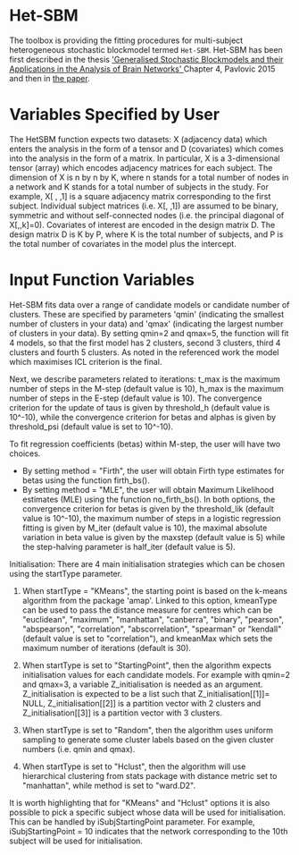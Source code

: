 # Het-SBM
The toolbox is providing the fitting procedures for multi-subject heterogeneous stochastic blockmodel termed `Het-SBM`. Het-SBM has been first described in the thesis ['Generalised Stochastic Blockmodels and their Applications in the Analysis of Brain Networks' ](https://core.ac.uk/download/pdf/42619639.pdf) Chapter 4, Pavlovic 2015 and then in [the paper](https://www.biorxiv.org/content/10.1101/672071v1.abstract). 
# Variables Specified by User
The HetSBM function expects two datasets: X (adjacency data) which enters the analysis in the form of a tensor and D (covariates) which comes into the analysis in the form of a matrix. In particular, X is a 3-dimensional tensor (array) which encodes adjacency matrices for each subject. The dimension of X is n by n by K, where n stands for a total number of nodes in a network and K stands for a total number of subjects in the study.  For example, X[ , ,1] is a square adjacency matrix corresponding to the first subject. Individual subject matrices (i.e. X[, ,1]) are assumed to be binary, symmetric and without self-connected nodes (i.e. the principal diagonal of X[,,k]=0). Covariates of interest are encoded in the design matrix D.  The design matrix D is K by P, where K is the total number of subjects, and P is the total number of covariates in the model plus the intercept.
# Input Function Variables
Het-SBM fits data over a range of candidate models or candidate number of clusters. These are specified by parameters 'qmin' (indicating the smallest number of clusters in your data) and 'qmax' (indicating the largest number of clusters in your data). By setting qmin=2 and qmax=5, the function will fit 4 models, so that the first model has 2 clusters, second 3 clusters, third 4 clusters and fourth 5 clusters. As noted in the referenced work the model which maximises ICL criterion is the final. 


Next, we describe parameters related to iterations:  t_max is the maximum number of steps in the M-step (default value is 10), h_max  is the maximum number of steps in the E-step (default value is 10). The convergence criterion for the  update of taus is given by threshold_h (default value is 10^-10), while the convergence criterion for betas and alphas is given by threshold_psi (default value is set to 10^-10). 

To fit regression coefficients (betas) within M-step, the user will have two choices. 
- By setting method = "Firth", the user will obtain Firth type estimates for betas using the function firth_bs().
- By setting method = "MLE", the user will obtain Maximum Likelihood estimates (MLE) using the function no_firth_bs().
In both options, the convergence criterion for betas  is given by the threshold_lik (default value is 10^-10), the maximum number of steps in a logistic regression fitting is given by M_iter (default value is 10), the maximal absolute variation in beta value is given by the maxstep (default value is 5) while the step-halving parameter is half_iter (default value is 5).

Initialisation: There are 4 main initialisation strategies which can be chosen using the startType parameter. 

1. When startType = "KMeans", the starting point is based on the k-means algorithm from the package 'amap'. Linked to  this option, kmeanType can be used to pass the distance measure for centres which can be "euclidean", "maximum", "manhattan", "canberra", "binary", "pearson", "abspearson", "correlation", "abscorrelation", "spearman" or "kendall" (default value is set to "correlation"), and  kmeanMax which sets the maximum number of iterations (default is 30). 

2. When startType  is set to  "StartingPoint", then the algorithm expects initialisation values for each candidate models. For example with qmin=2 and qmax=3, a variable Z_initialisation is needed as an argument. Z_initialisation is expected to be a list such that Z_initialisation[[1]]= NULL, Z_initialisation[[2]] is a partition vector with 2 clusters and Z_initialisation[[3]] is a partition vector with 3 clusters.

3. When startType  is set to "Random", then the algorithm uses uniform sampling to generate some cluster labels based on the given cluster numbers (i.e. qmin and qmax). 

4. When startType  is set  to  "Hclust", then the algorithm will use hierarchical clustering from stats package with distance metric set to "manhattan", while method is set to "ward.D2". 

It is worth highlighting that for "KMeans" and "Hclust" options it is also possible to pick a specific subject whose data will be used for initialisation. This can be handled by iSubjStartingPoint parameter. For example, iSubjStartingPoint = 10 indicates that the network corresponding to the 10th subject will be used for initialisation. 


